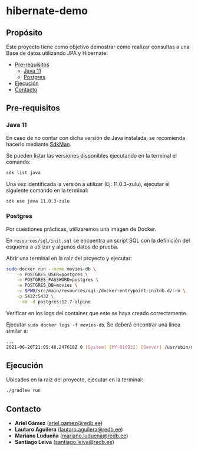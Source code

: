 # hibernate-demo

## Prop&oacute;sito

Este proyecto tiene como objetivo demostrar c&oacute;mo realizar consultas a una Base de datos utilizando JPA y Hibernate.

- [Pre-requisitos](#pre-requisitos)
    * [Java 11](#java-11)
    * [Postgres](#postgres)
- [Ejecuci&oacute;n](#ejecución)
- [Contacto](#contacto)

## Pre-requisitos

### Java 11

En caso de no contar con dicha versi&oacute;n de Java instalada, se recomienda hacerlo mediante [SdkMan](https://sdkman.io/).

Se pueden listar las versiones disponibles ejecutando en la terminal el comando:

```bash
sdk list java
```

Una vez identificada la versi&oacute;n a utilizar (Ej: 11.0.3-zulu), ejecutar el siguiente comando en la terminal:

 ```bash
 sdk use java 11.0.3-zulu
 ```

### Postgres

Por cuestiones pr&aacute;cticas, utilizaremos una imagen de Docker.

En `resources/sql/init.sql` se encuentra un script SQL con la definici&oacute;n del esquema a utilizar y algunos datos de prueba.

Abrir una terminal en la ra&iacute;z del proyecto y ejecutar:

```bash
sudo docker run --name movies-db \
	-e POSTGRES_USER=postgres \
	-e POSTGRES_PASSWORD=postgres \
	-e POSTGRES_DB=movies \
	-v $PWD/src/main/resources/sql:/docker-entrypoint-initdb.d/:ro \
	-p 5432:5432 \
	--rm -d postgres:12.7-alpine
```

Verificar en los logs del container que este se haya creado correctamente.

Ejecutar `sudo docker logs -f movies-db`. Se deber&aacute; encontrar una linea similar a:

```bash
...
2021-06-20T21:05:48.247618Z 0 [System] [MY-010931] [Server] /usr/sbin/mysqld: ready for connections. Version: '8.0.25'  socket: '/var/run/mysqld/mysqld.sock'  port: 3306  MySQL Community Server - GPL.
```

## Ejecuci&oacute;n

Ubicados en la ra&iacute;z del proyecto, ejecutar en la terminal:

```bash
./gradlew run
```

## Contacto

- **Ariel Gámez** (ariel.gamez@redb.ee)
- **Lautaro Aguilera** (lautaro.aguilera@redb.ee)
- **Mariano Ludueña** (mariano.luduena@redb.ee)
- **Santiago Leiva** (santiago.leiva@redb.ee)
